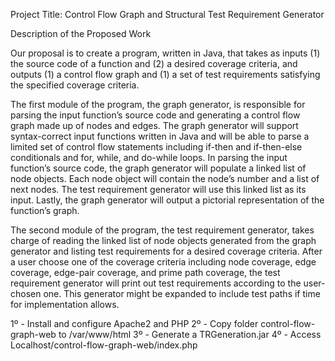 Project Title:  Control Flow Graph and Structural Test Requirement Generator

Description of the Proposed Work

Our proposal is to create a program, written in Java, that takes as inputs (1) the source code of a function and (2) a desired coverage criteria, and outputs (1) a control flow graph and (1) a set of test requirements satisfying the specified coverage criteria.

The first module of the program, the graph generator, is responsible for parsing the input function’s source code and generating a control flow graph made up of nodes and edges.  The graph generator will support syntax-correct input functions written in Java and will be able to parse a limited set of control flow statements including if-then and if-then-else conditionals and for, while, and do-while loops.  In parsing the input function’s source code, the graph generator will populate a linked list of node objects.  Each node object will contain the node’s number and a list of next nodes.  The test requirement generator will use this linked list as its input.  Lastly, the graph generator will output a pictorial representation of the function’s graph.

The second module of the program, the test requirement generator, takes charge of reading the linked list of node objects generated from the graph generator and listing test requirements for a desired coverage criteria. After a user choose one of the coverage criteria including node coverage, edge coverage, edge-pair coverage, and prime path coverage, the test requirement generator will print out test requirements according to the user-chosen one. This generator might be expanded to include test paths if time for implementation allows.

1º - Install and configure Apache2 and PHP
2º - Copy folder control-flow-graph-web to /var/www/html
3º - Generate a TRGeneration.jar
4º - Access Localhost/control-flow-graph-web/index.php
